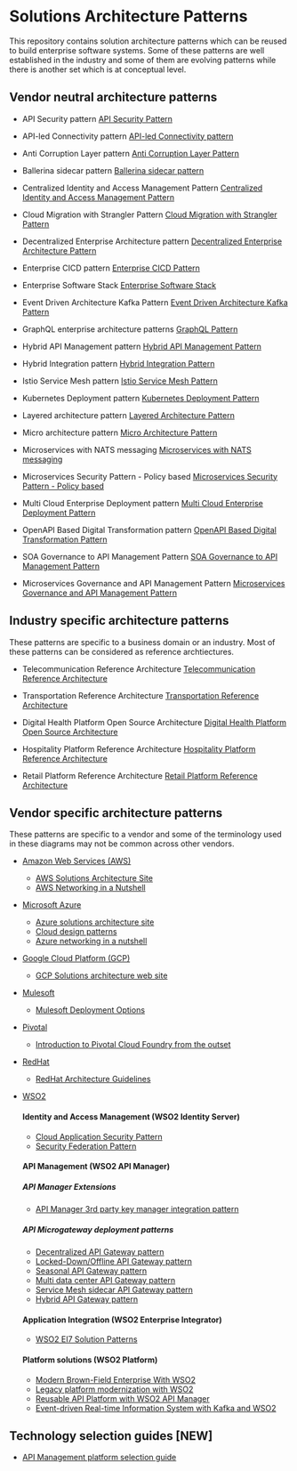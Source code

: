 # Solutions Architecture Patterns
This repository contains solution architecture patterns which can be reused to build enterprise software systems. Some of these patterns are well established in the industry and some of them are evolving patterns while there is another set which is at conceptual level. 

## Vendor neutral architecture patterns

- API Security pattern
[API Security Pattern](vendor-neutral/API-Security-Pattern.md)

- API-led Connectivity pattern
[API-led Connectivity pattern](vendor-neutral/API-led-Connectivity-Pattern.md)

- Anti Corruption Layer pattern
[Anti Corruption Layer Pattern](vendor-neutral/Anti-Corruption-Layer-Pattern.md)

- Ballerina sidecar pattern
[Ballerina sidecar pattern](vendor-neutral/Ballerina-sidecar-pattern-microservices.md)

- Centralized Identity and Access Management Pattern
[Centralized Identity and Access Management Pattern](vendor-neutral/Centralized-Identity-Access-Management-Pattern.md)

- Cloud Migration with Strangler Pattern
[Cloud Migration with Strangler Pattern](vendor-neutral/Cloud-Migration-Strangler-Pattern.md)

- Decentralized Enterprise Architecture pattern
[Decentralized Enterprise Architecture Pattern](vendor-neutral/Decentralized-Enterpise-Architecture-Pattern.md)

- Enterprise CICD pattern
[Enterprise CICD Pattern](vendor-neutral/Enterprise-CICD-Pattern.md)

- Enterprise Software Stack
[Enterprise Software Stack](vendor-neutral/Enterprise-Software-Stack.md)

- Event Driven Architecture Kafka Pattern
[Event Driven Architecture Kafka Pattern](vendor-neutral/Event-Driven-Architecture-Kafka-Pattern.md)

- GraphQL enterprise architecture patterns
[GraphQL Pattern](vendor-neutral/GraphQL-Pattern.md)

- Hybrid API Management pattern
[Hybrid API Management Pattern](vendor-neutral/Hybrid-API-Management-Pattern.md)

- Hybrid Integration pattern
[Hybrid Integration Pattern](vendor-neutral/Hybrid-Integration-Pattern.md)

- Istio Service Mesh pattern
[Istio Service Mesh Pattern](vendor-neutral/Istio-Service-Mesh-Pattern.md)

- Kubernetes Deployment pattern
[Kubernetes Deployment Pattern](vendor-neutral/Kubernetes-Deployment-Pattern.md)

- Layered architecture pattern
[Layered Architecture Pattern](vendor-neutral/Layered-Architecture-Pattern.md)

- Micro architecture pattern
[Micro Architecture Pattern](vendor-neutral/Micro-Architecture-Pattern.md)

- Microservices with NATS messaging
[Microservices with NATS messaging](vendor-neutral/Microservices-with-NATS-messaging.md)

- Microservices Security Pattern - Policy based
[Microservices Security Pattern - Policy based](vendor-neutral/Microservices-Security-Pattern-Policy-Based.md)

- Multi Cloud Enterprise Deployment pattern
[Multi Cloud Enterprise Deployment Pattern](vendor-neutral/Multi-Cloud-Enterprise-Deployment-Pattern.md)

- OpenAPI Based Digital Transformation pattern
[OpenAPI Based Digital Transformation Pattern](vendor-neutral/OpenAPI-Based-Digital-Transformation-Pattern.md)

- SOA Governance to API Management Pattern
[SOA Governance to API Management Pattern](vendor-neutral/SOA-governance-to-API-management-pattern.md)

- Microservices Governance and API Management Pattern
[Microservices Governance and API Management Pattern](vendor-neutral/Microservices-Governance-And-API-Management.md)


## Industry specific architecture patterns
These patterns are specific to a business domain or an industry. Most of these patterns can be considered as reference archtiectures.

- Telecommunication Reference Architecture
[Telecommunication Reference Architecture](industry-specific/Telecommunication-reference-architecture-pattern.md)

- Transportation Reference Architecture
[Transportation Reference Architecture](industry-specific/Effective-ground-transportation-architecture-pattern.md)

- Digital Health Platform Open Source Architecture
[Digital Health Platform Open Source Architecture](industry-specific/Digital-Health-Platform-Open-Source-Architecture.md)

- Hospitality Platform Reference Architecture
[Hospitality Platform Reference Architecture](industry-specific/Hospitality-Platform-Reference-Architecture-WSO2.md)

- Retail Platform Reference Architecture
[Retail Platform Reference Architecture](industry-specific/future-retail-a-business-and-technical-architecture.md)


## Vendor specific architecture patterns
These patterns are specific to a vendor and some of the terminology used in these diagrams may not be common across other vendors. 

- [Amazon Web Services (AWS)](vendor-specific/aws)
    - [AWS Solutions Architecture Site](https://aws.amazon.com/architecture)
    - [AWS Networking in a Nutshell](AWS-Networking-In-a-Nutshell.md)

- [Microsoft Azure](vendor-specific/azure)
    - [Azure solutions architecture site](https://azure.microsoft.com/en-us/solutions/architecture/)
    - [Cloud design patterns](https://docs.microsoft.com/en-us/azure/architecture/patterns/)
    - [Azure networking in a nutshell](Azure-Networking-Services-in-a-nutshell.md)

- [Google Cloud Platform (GCP)](vendor-specific/gcp)
    - [GCP Solutions architecture web site](https://cloud.google.com/solutions/)

- [Mulesoft](vendor-specific/mulesoft)
    - [Mulesoft Deployment Options](https://docs.mulesoft.com/runtime-manager/deployment-strategies)

- [Pivotal](vendor-specific/pivotal)
    - [Introduction to Pivotal Cloud Foundry from the outset](Pivotal-Cloud-Foundry-Pattern.md)

- [RedHat](vendor-specific/redhat)
    - [RedHat Architecture Guidelines](https://www.redhat.com/architect/)

- [WSO2](vendor-specific/wso2)
    #### Identity and Access Management (WSO2 Identity Server)

    - [Cloud Application Security Pattern](patterns/Cloud-Application-Security-Pattern.md)
    - [Security Federation Pattern](patterns/Security-Federation-Pattern.md)

    #### API Management (WSO2 API Manager)

    ##### API Manager Extensions
    - [API Manager 3rd party key manager integration pattern](patterns/API-manager-3rd-party-KM-integration.md)

    ##### API Microgateway deployment patterns
    - [Decentralized API Gateway pattern](patterns/Microgateway-Pattern1-Decentralized-Gateway.md)
    - [Locked-Down/Offline API Gateway pattern](patterns/Microgateway-Pattern2-Locked-Down-Gateway.md)
    - [Seasonal API Gateway pattern](patterns/Microgateway-Pattern3-Seasonal-Gateway.md)
    - [Multi data center API Gateway pattern](patterns/Microgateway-Pattern4-Multi-Data-Center-Gateway.md)
    - [Service Mesh sidecar API Gateway pattern](patterns/Microgateway-Pattern5-Service-Mesh-Sidecar-Gateway.md)
    - [Hybrid API Gateway pattern](patterns/Microgateway-Pattern6-Hybrid-API-Gateway.md)

    #### Application Integration (WSO2 Enterprise Integrator)
    - [WSO2 EI7 Solution Patterns](patterns/WSO2-EI7-Solution-patterns.md)

    #### Platform solutions (WSO2 Platform)
    - [Modern Brown-Field Enterprise With WSO2](patterns/Modern-Brown-Field-Enterprise-WSO2.md)
    - [Legacy platform modernization with WSO2](patterns/Legacy-Platform-Modernization-with-WSO2.md)
    - [Reusable API Platform with WSO2 API Manager](patterns/Reusable-API-Platform-WSO2-API-Manager-Pattern.md)
    - [Event-driven Real-time Information System with Kafka and WSO2](patterns/Event-Driven-Real-Time-Information-System-Kafka-WSO2.md)

## Technology selection guides [NEW]
- [API Management platform selection guide](technology-selection-guides/API-Management-Platform-selection-guide.md)

